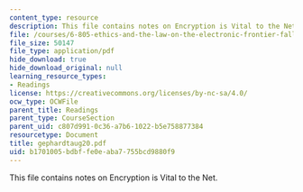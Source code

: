 ```yaml
---
content_type: resource
description: This file contains notes on Encryption is Vital to the Net.
file: /courses/6-805-ethics-and-the-law-on-the-electronic-frontier-fall-2005/b1701005bdbffe0eaba7755bcd9880f9_gephardtaug20.pdf
file_size: 50147
file_type: application/pdf
hide_download: true
hide_download_original: null
learning_resource_types:
- Readings
license: https://creativecommons.org/licenses/by-nc-sa/4.0/
ocw_type: OCWFile
parent_title: Readings
parent_type: CourseSection
parent_uid: c807d991-0c36-a7b6-1022-b5e758877384
resourcetype: Document
title: gephardtaug20.pdf
uid: b1701005-bdbf-fe0e-aba7-755bcd9880f9
---
```

This file contains notes on Encryption is Vital to the Net.